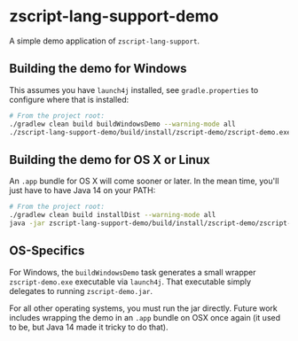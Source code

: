 # zscript-lang-support-demo
A simple demo application of `zscript-lang-support`.

## Building the demo for Windows
This assumes you have `launch4j` installed, see `gradle.properties` to
configure where that is installed:

```bash
# From the project root:
./gradlew clean build buildWindowsDemo --warning-mode all
./zscript-lang-support-demo/build/install/zscript-demo/zscript-demo.exe
```

## Building the demo for OS X or Linux
An `.app` bundle for OS X will come sooner or later.  In the mean time,
you'll just have to have Java 14 on your PATH:

```bash
# From the project root:
./gradlew clean build installDist --warning-mode all
java -jar zscript-lang-support-demo/build/install/zscript-demo/zscript-demo.jar
```

## OS-Specifics
For Windows, the `buildWindowsDemo` task generates a small wrapper
`zscript-demo.exe` executable via `launch4j`.  That executable simply
delegates to running `zscript-demo.jar`.

For all other operating systems, you must run the jar directly.  Future
work includes wrapping the demo in an `.app` bundle on OSX once again
(it used to be, but Java 14 made it tricky to do that).
